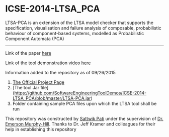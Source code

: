 # ICSE-2014-LTSA_PCA
LTSA-PCA is an extension of the LTSA model checker that supports the specification, visualisation and failure analysis of composable, probabilistic behaviour of component-based systems, modelled as Probabilistic Component Automata (PCA)

***

Link of the paper [here](http://www.doc.ic.ac.uk/~pr1810/publications/LTSA-PCA-ICSE2014-Demo.pdf)

Link of the tool demonstration video [here](https://www.youtube.com/watch?v=moIkx8JHE7o)

Information added to the repository as of 09/26/2015

1. [The Official Project Page](http://wp.doc.ic.ac.uk/dse/software/ltsa-pca/)
2. [The tool Jar file] (https://github.com/SoftwareEngineeringToolDemos/ICSE-2014-LTSA_PCA/blob/master/LTSA-PCA.jar)
3. Folder containing sample PCA files upon which the LTSA tool shall be run

This repository was constructed by [Sattwik Pati](https://github.com/spati2) under the supervision of [Dr. Emerson Murphy-Hill](https://github.com/CaptainEmerson). Thanks to Dr. Jeff Kramer and colleagues for their help in establishing this repository

